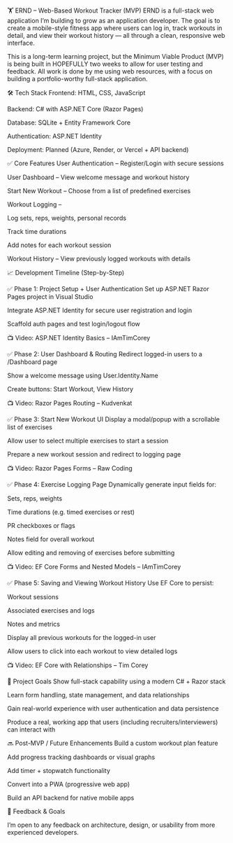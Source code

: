 🏋️ ERND – Web-Based Workout Tracker (MVP)
ERND is a full-stack web application I’m building to grow as an application developer. The goal is to create a mobile-style fitness app where users can log in, track workouts in detail, and view their workout history — all through a clean, responsive web interface.

This is a long-term learning project, but the Minimum Viable Product (MVP) is being built in HOPEFULLY two weeks to allow for user testing and feedback. All work is done by me using web resources, with a focus on building a portfolio-worthy full-stack application.

🛠️ Tech Stack
Frontend: HTML, CSS, JavaScript

Backend: C# with ASP.NET Core (Razor Pages)

Database: SQLite + Entity Framework Core

Authentication: ASP.NET Identity

Deployment: Planned (Azure, Render, or Vercel + API backend)

✅ Core Features
User Authentication – Register/Login with secure sessions

User Dashboard – View welcome message and workout history

Start New Workout – Choose from a list of predefined exercises

Workout Logging –

Log sets, reps, weights, personal records

Track time durations

Add notes for each workout session

Workout History – View previously logged workouts with details

📈 Development Timeline (Step-by-Step)

✅ Phase 1: Project Setup + User Authentication
Set up ASP.NET Razor Pages project in Visual Studio

Integrate ASP.NET Identity for secure user registration and login

Scaffold auth pages and test login/logout flow

📺 Video:
ASP.NET Identity Basics – IAmTimCorey

✅ Phase 2: User Dashboard & Routing
Redirect logged-in users to a /Dashboard page

Show a welcome message using User.Identity.Name

Create buttons: Start Workout, View History

📺 Video:
Razor Pages Routing – Kudvenkat

✅ Phase 3: Start New Workout UI
Display a modal/popup with a scrollable list of exercises

Allow user to select multiple exercises to start a session

Prepare a new workout session and redirect to logging page

📺 Video:
Razor Pages Forms – Raw Coding

✅ Phase 4: Exercise Logging Page
Dynamically generate input fields for:

Sets, reps, weights

Time durations (e.g. timed exercises or rest)

PR checkboxes or flags

Notes field for overall workout

Allow editing and removing of exercises before submitting

📺 Video:
EF Core Forms and Nested Models – IAmTimCorey

✅ Phase 5: Saving and Viewing Workout History
Use EF Core to persist:

Workout sessions

Associated exercises and logs

Notes and metrics

Display all previous workouts for the logged-in user

Allow users to click into each workout to view detailed logs

📺 Video:
EF Core with Relationships – Tim Corey

🧠 Project Goals
Show full-stack capability using a modern C# + Razor stack

Learn form handling, state management, and data relationships

Gain real-world experience with user authentication and data persistence

Produce a real, working app that users (including recruiters/interviewers) can interact with

🔜 Post-MVP / Future Enhancements
Build a custom workout plan feature

Add progress tracking dashboards or visual graphs

Add timer + stopwatch functionality

Convert into a PWA (progressive web app)

Build an API backend for native mobile apps

💬 Feedback & Goals

I’m open to any feedback on architecture, design, or usability from more experienced developers.
